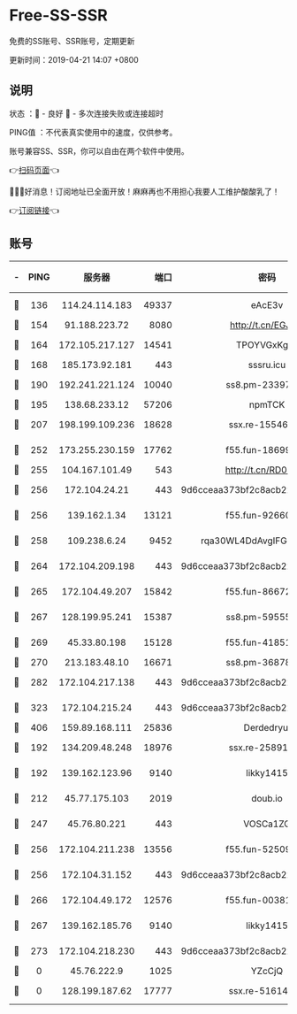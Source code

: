 # Free-SS-SSR

免费的SS账号、SSR账号，定期更新

更新时间：2019-04-21 14:07 +0800

## 说明

状态     ：🙂 - 良好 🙁 - 多次连接失败或连接超时

PING值   ：不代表真实使用中的速度，仅供参考。

账号兼容SS、SSR，你可以自由在两个软件中使用。

👉[扫码页面](https://liesauer.github.io/Free-SS-SSR/)👈

🎉🎉🎉好消息！订阅地址已全面开放！麻麻再也不用担心我要人工维护酸酸乳了！

👉[订阅链接](https://www.liesauer.net/yogurt/subscribe?ACCESS_TOKEN=DAYxR3mMaZAsaqUb)👈

## 账号

|-|PING|服务器|端口|密码|加密方式|区域|
|:----:|:----:|:-----:|-----:|:----:|:----:|:----:|
|🙂|136|114.24.114.183|49337|eAcE3v|chacha20-ietf|TW|
|🙂|154|91.188.223.72|8080|http://t.cn/EGJIyrl|rc4-md5|RU|
|🙂|164|172.105.217.127|14541|TPOYVGxKglpi|aes-256-cfb|JP|
|🙂|168|185.173.92.181|443|sssru.icu|rc4-md5|RU|
|🙂|190|192.241.221.124|10040|ss8.pm-23397099|aes-256-cfb|US|
|🙂|195|138.68.233.12|57206|npmTCK|rc4-md5|US|
|🙂|207|198.199.109.236|18628|ssx.re-15546219|aes-256-cfb|US|
|🙂|252|173.255.230.159|17762|f55.fun-18699425|aes-256-cfb|US|
|🙂|255|104.167.101.49|543|http://t.cn/RD0D7sx|rc4-md5|CA|
|🙂|256|172.104.24.21|443|9d6cceaa373bf2c8acb22e60b6a58be6|aes-256-cfb|US|
|🙂|256|139.162.1.34|13121|f55.fun-92660214|aes-256-cfb|SG|
|🙂|258|109.238.6.24|9452|rqa30WL4DdAvgIFG6Fs3znzTa|aes-256-cfb|FR|
|🙂|264|172.104.209.198|443|9d6cceaa373bf2c8acb22e60b6a58be6|aes-256-cfb|US|
|🙂|265|172.104.49.207|15842|f55.fun-86672367|aes-256-cfb|SG|
|🙂|267|128.199.95.241|15387|ss8.pm-59555042|aes-256-cfb|SG|
|🙂|269|45.33.80.198|15128|f55.fun-41851315|aes-256-cfb|US|
|🙂|270|213.183.48.10|16671|ss8.pm-36878004|rc4-md5|RU|
|🙂|282|172.104.217.138|443|9d6cceaa373bf2c8acb22e60b6a58be6|aes-256-cfb|US|
|🙂|323|172.104.215.24|443|9d6cceaa373bf2c8acb22e60b6a58be6|aes-256-cfb|US|
|🙂|406|159.89.168.111|25836|Derdedryuj|chacha20|IN|
|🙂|192|134.209.48.248|18976|ssx.re-25891402|aes-256-cfb|US|
|🙂|192|139.162.123.96|9140|likky1415|aes-256-cfb|JP|
|🙂|212|45.77.175.103|2019|doub.io|aes-128-ctr|SG|
|🙂|247|45.76.80.221|443|VOSCa1ZG|aes-256-cfb|DE|
|🙂|256|172.104.211.238|13556|f55.fun-52509074|aes-256-cfb|US|
|🙂|256|172.104.31.152|443|9d6cceaa373bf2c8acb22e60b6a58be6|aes-256-cfb|US|
|🙂|266|172.104.49.172|12576|f55.fun-00381492|aes-256-cfb|SG|
|🙂|267|139.162.185.76|9140|likky1415|aes-256-cfb|DE|
|🙂|273|172.104.218.230|443|9d6cceaa373bf2c8acb22e60b6a58be6|aes-256-cfb|US|
|🙁|0|45.76.222.9|1025|YZcCjQ|rc4-md5|JP|
|🙁|0|128.199.187.62|17777|ssx.re-51614706|aes-256-cfb|SG|
